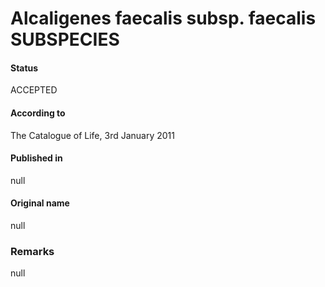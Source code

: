 # Alcaligenes faecalis subsp. faecalis SUBSPECIES

#### Status
ACCEPTED

#### According to
The Catalogue of Life, 3rd January 2011

#### Published in
null

#### Original name
null

### Remarks
null